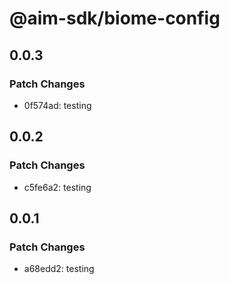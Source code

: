 # @aim-sdk/biome-config

## 0.0.3

### Patch Changes

- 0f574ad: testing

## 0.0.2

### Patch Changes

- c5fe6a2: testing

## 0.0.1

### Patch Changes

- a68edd2: testing
